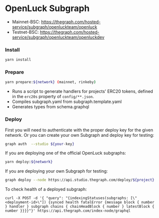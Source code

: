 # OpenLuck Subgraph

- Mainnet-BSC: https://thegraph.com/hosted-service/subgraph/openluckteam/openluck
- Testnet-BSC: https://thegraph.com/hosted-service/subgraph/openluckteam/openluckdev

### Install

```bash
yarn install
```

### Prepare

```bash
yarn prepare:${network} (mainnet, rinkeby)
```

- Runs a script to generate handlers for projects' ERC20 tokens, defined in the `erc20s` property of `config/**.json`.
- Compiles subgraph.yaml from subgraph.template.yaml
- Generates types from schema.graphql

### Deploy

First you will need to authenticate with the proper deploy key for the given network. Or you can create your own Subgraph and deploy key for testing:

```bash
graph auth  --studio ${your-key}
```

If you are deploying one of the official OpenLuck subgraphs:

```bash
yarn deploy:${network}
```

If you are deploying your own Subgraph for testing:

```bash
graph deploy --node https://api.studio.thegraph.com/deploy/${project}
```

To check health of a deployed subgraph: 

```
curl -X POST -d '{ "query": "{indexingStatuses(subgraphs: [\"<deployment-id>\"]) {synced health fatalError {message block { number } handler } subgraph chains { chainHeadBlock { number } latestBlock { number }}}}"}' https://api.thegraph.com/index-node/graphql
```
